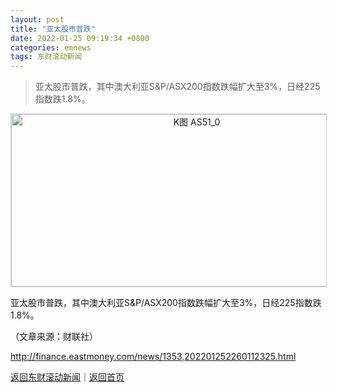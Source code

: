 ```yaml
---
layout: post
title: "亚太股市普跌"
date: 2022-01-25 09:19:34 +0800
categories: emnews
tags: 东财滚动新闻
---
```

> 亚太股市普跌，其中澳大利亚S&P/ASX200指数跌幅扩大至3%，日经225指数跌1.8%。

<!-- EM_StockImg_Start --><p style="text-align:center;"><a href="http://quote.eastmoney.com/unify/r/100.AS51" data-code="AS51|100|_UI" data-code2="AS51|100|0|" class="EmImageRemark" target="_blank"><img src="https://webquoteklinepic.eastmoney.com/GetPic.aspx?nid=100.AS51&imageType=k&token=28dfeb41d35cc81d84b4664d7c23c49f&at=1" border="0" alt="K图 AS51_0" data-code="K AS51|100|_UI" data-code2="K AS51|100|0|" style="border:#d1d1d1 1px solid;" width="578" height="276" /></a></p><!-- EM_StockImg_End --><p> 亚太股市普跌，其中澳大利亚S&P/ASX200指数跌幅扩大至3%，日经225指数跌1.8%。</p><p class="em_media">（文章来源：财联社）</p>

<http://finance.eastmoney.com/news/1353,202201252260112325.html>

[返回东财滚动新闻](//finews.withounder.com/emnews/)｜[返回首页](//finews.withounder.com/)